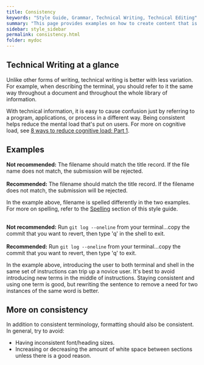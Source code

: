 ```yaml
---
title: Consistency
keywords: "Style Guide, Grammar, Technical Writing, Technical Editing"
summary: "This page provides examples on how to create content that is consistent and why it is so important in technical communication."
sidebar: style_sidebar
permalink: consistency.html
folder: mydoc
---
```


## Technical Writing at a glance

Unlike other forms of writing, technical writing is better with less variation. For example, when describing the terminal, you should refer to it the same way throughout a document and throughout the whole library of information. 

With technical information, it is easy to cause confusion just by referring to a program, applications, or process in a different way. Being consistent helps reduce the mental load that's put on users. For more on cognitive load, see [8 ways to reduce cognitive load: Part 1](https://uxplanet.org/8-ways-to-reduce-cognitive-load-part-1-cc2048d1b157).

## Examples

<i class="fa fa-thumbs-down fa-lg" style="color: red;"></i> **Not recommended:** The filename should match the title record. If the file name does not match, the submission will be rejected. <br><br>
<i class="fa fa-thumbs-up fa-lg" style="color: green;"></i> **Recommended:** The filename should match the title record. If the filename does not match, the submission will be rejected.

In the example above, filename is spelled differently in the two examples. For more on spelling, refer to the [Spelling](/spelling) section of this style guide.
<br><br>

<i class="fa fa-thumbs-down fa-lg" style="color: red;"></i> **Not recommended:** Run `git log --oneline` from your terminal...copy the commit that you want to revert, then type 'q' in the shell to exit.<br><br>
<i class="fa fa-thumbs-up fa-lg" style="color: green;"></i> **Recommended:** Run `git log --oneline` from your terminal...copy the commit that you want to revert, then type 'q' to exit.

In the example above, introducing the user to both terminal and shell in the same set of instructions can trip up a novice user. It's best to avoid introducing new terms in the middle of instructions. Staying consistent and using one term is good, but rewriting the sentence to remove a need for two instances of the same word is better.

## More on consistency

In addition to consistent terminology, formatting should also be consistent. In general, try to avoid:

* Having inconsistent font/heading sizes.
* Increasing or decreasing the amount of white space between sections unless there is a good reason.
